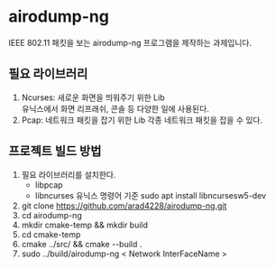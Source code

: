 # airodump-ng
IEEE 802.11 패킷을 보는 airodump-ng 프로그램을 제작하는 과제입니다.

## 필요 라이브러리
1. Ncurses: 새로운 화면을 띄워주기 위한 Lib  
유닉스에서 화면 리프래쉬, 콘솔 등 다양한 일에 사용된다.
2. Pcap: 네트워크 패킷을 잡기 위한 Lib
각종 네트워크 패킷을 잡을 수 있다.

## 프로젝트 빌드 방법
1. 필요 라이브러리를 설치한다.
    - libpcap
    - libncurses
    유닉스 명령어 기준
        sudo apt install libncursesw5-dev
2. git clone https://github.com/arad4228/airodump-ng.git
3. cd airodump-ng
4. mkdir cmake-temp && mkdir build
5. cd cmake-temp
6. cmake ../src/ && cmake --build .
7. sudo ../build/airodump-ng < Network InterFaceName >